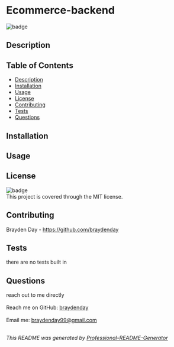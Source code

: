 <h1 text-align="center">Ecommerce-backend</h1>
  
![badge](https://img.shields.io/badge/license-MIT-brightgreen)<br>

## Description
<!-- Employee tracker database created through mysql db and seeds to interact with your work staff. You can view all departments, roles, and employees in the command line. I learned how to properly relate foreign keys to communicate in the database. -->

## Table of Contents
- [Description](#description)
- [Installation](#installation)
- [Usage](#usage)
- [License](#license)
- [Contributing](#contributing)
- [Tests](#tests)
- [Questions](#questions)

## Installation
<!-- npm i then log into your mysql to source db/schema.sql and seeds.sql... after both those are done, you can run node index.js to start the command line application -->

## Usage
<!-- A command line application created to organize your work departments, employees, and roles! -->

<!-- ![note-taker](/Develop/public/assets/screenshot1.png?raw=true "Express Note Taker") -->

## License
![badge](https://img.shields.io/badge/license-MIT-brightgreen)
<br>
This project is covered through the MIT license. 

## Contributing
Brayden Day - https://github.com/braydenday

## Tests
there are no tests built in

## Questions
reach out to me directly<br>
<br>
Reach me on GitHub: [braydenday](https://github.com/braydenday)<br>
<br>
Email me: braydenday99@gmail.com<br><br>

_This README was generated by [Professional-README-Generator](https://github.com/braydenday/Professional-README-Generator)_
